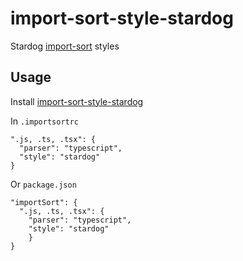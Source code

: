 # import-sort-style-stardog

Stardog [import-sort](https://github.com/renke/import-sort) styles

## Usage

Install [import-sort-style-stardog](https://www.npmjs.com/package/import-sort-style-stardog)

In `.importsortrc`

```
".js, .ts, .tsx": {
  "parser": "typescript",
  "style": "stardog"
}
```

Or `package.json`

```
"importSort": {
  ".js, .ts, .tsx": {
    "parser": "typescript",
    "style": "stardog"
    }
}
```

